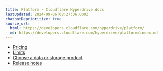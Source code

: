 ```yaml
---
title: Platform · Cloudflare Hyperdrive docs
lastUpdated: 2024-09-06T08:27:36.000Z
chatbotDeprioritize: true
source_url:
  html: https://developers.cloudflare.com/hyperdrive/platform/
  md: https://developers.cloudflare.com/hyperdrive/platform/index.md
---
```


* [Pricing](https://developers.cloudflare.com/hyperdrive/platform/pricing/)
* [Limits](https://developers.cloudflare.com/hyperdrive/platform/limits/)
* [Choose a data or storage product](https://developers.cloudflare.com/workers/platform/storage-options/)
* [Release notes](https://developers.cloudflare.com/hyperdrive/platform/release-notes/)
